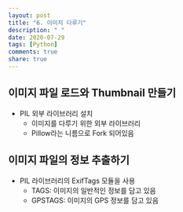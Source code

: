 ```yaml
---
layout: post
title: "6. 이미지 다루기"
description: " "
date: 2020-07-29
tags: [Python]
comments: true
share: true
---
```



## 이미지 파일 로드와 Thumbnail 만들기

- PIL 외부 라이브러리 설치
  - 이미지를 다루기 위한 외부 라이브러리
  - Pillow라는 니름으로 Fork 되어있음

## 이미지 파일의 정보 추출하기

- PIL 라이브러리의 ExifTags 모듈을 사용
  - TAGS: 이미지의 일반적인 정보를 담고 있음
  - GPSTAGS: 이미지의 GPS 정보를 담고 있음

